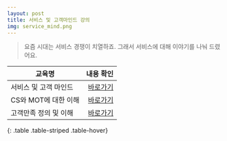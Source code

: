 ```yaml
---
layout: post
title: 서비스 및 고객마인드 강의
img: service_mind.png
---
```


<blockquote>
요즘 시대는 서비스 경쟁이 치열하죠. 그래서 서비스에 대해 이야기를 나눠 드렸어요.
</blockquote>

|  교육명  |    내용 확인 |
|----------|------------:|
| 서비스 및 고객 마인드 | <a href="https://sjmw1030.blog.me/220080423119"> 바로가기 </a> |
| CS와 MOT에 대한 이해  | <a href="https://sjmw1030.blog.me/220080418896"> 바로가기 </a> |
|고객만족 정의 및 이해  | <a href="https://sjmw1030.blog.me/220080405321"> 바로가기 </a> |
{: .table .table-striped .table-hover}

